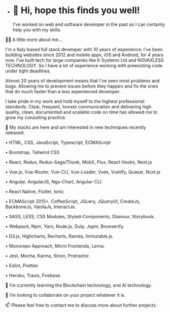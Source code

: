 - <h1>👋 Hi, hope this finds you well! </h1>

   I've worked on web and software developer in the past so I can certainly help you with my skills.

🌱🌱 A little more about me...

   I'm a Italy based full stack developer with 10 years of experience. 
   I've been building websites since 2012 and mobile apps, iOS and Android, for 4 years now. 
   I've built tech for large companies like K Systems Ltd and NOVAXLESS TECHNOLOGY. 
   So I have a lot of experience working with preexisting code under tight deadlines.

   Almost 20 years of development means that I've seen most problems and bugs. 
   Allowing me to prevent issues before they happen and fix the ones that do much faster than a less experienced developer.

   I take pride in my work and hold myself to the highest professional standards. 
   Clear, frequent, honest communication and delivering high quality, clean, documented and scalable code on time has allowed me to grow my consulting practice.
    
👀 My stacks are here and am interested in new techniques recently released.

• HTML, CSS, JavaScript, Typescript, ECMAScript

• Bootstrap, Tailwind CSS

• React, Redux, Redux-Saga/Thunk, MobX, Flux, React Hooks, Next.js

• Vue.js, Vue-Router, Vue-CLI, Vue-Loader, Vuex, Vuetify, Quasar, Nuxt.js

• Angular, AngularJS, Ngx-Chart, Angular-CLI.

• React Native, Flutter, Ionic

• ECMAScript 2015+, CoffeeScript, JQuery, JQueryUI, CreateJs, BackboneJs, VanilaJs, InteractJs.

• SASS, LESS, CSS Modules, Styled-Components, Glamour, Storybook.

• Webpack, Npm, Yarn, Node.js, Gulp, Jspm, Browserify.

• D3.js, Highcharts, Recharts, Ramda, Immutable.js.

• Monorepo Approach, Micro Frontends, Lerna.

• Jest, Mocha, Karma, Sinon, Protractor.

• Eslint, Prettier.

• Heroku, Travis, Firebase.


🌱 I’m currently learning the Blockchain technology, and AI technology.

💞️ I’m looking to collaborate on your project whatever it is.

📫 Please feel free to contact me to discuss more about further projects.

<!---
mickael-levy/mickael-levy is a ✨ special ✨ repository because its `README.md` (this file) appears on your GitHub profile.
You can click the Preview link to take a look at your changes.
--->
